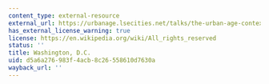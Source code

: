 ```yaml
---
content_type: external-resource
external_url: https://urbanage.lsecities.net/talks/the-urban-age-context-washington-dc#audio
has_external_license_warning: true
license: https://en.wikipedia.org/wiki/All_rights_reserved
status: ''
title: Washington, D.C.
uid: d5a6a276-983f-4acb-8c26-558610d7630a
wayback_url: ''
---
```

